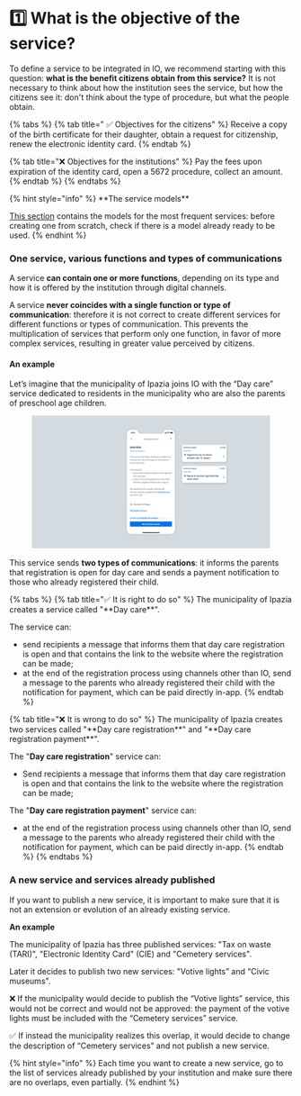 # 1️⃣ What is the objective of the service?

To define a service to be integrated in IO, we recommend starting with this question: **what is the benefit citizens obtain from this service?** It is not necessary to think about how the institution sees the service, but how the citizens see it: don't think about the type of procedure, but what the people obtain.

{% tabs %}
{% tab title=" ✅ Objectives for the citizens" %}
Receive a copy of the birth certificate for their daughter, obtain a request for citizenship, renew the electronic identity card.
{% endtab %}

{% tab title="❌ Objectives for the institutions" %}
Pay the fees upon expiration of the identity card, open a 5672 procedure, collect an amount.
{% endtab %}
{% endtabs %}

{% hint style="info" %}
\*\*The service models\*\*

[This section](https://github.com/pagopa/devportal-docs/blob/docs/from-gitbook/docs/MU2KpdcNBNLyeD4kR4n2/catalog-of-services-and-models/the-most-frequent-service-models.md) contains the models for the most frequent services: before creating one from scratch, check if there is a model already ready to be used.
{% endhint %}

### One service, various functions and types of communications

A service **can contain one or more functions**, depending on its type and how it is offered by the institution through digital channels.

A service **never coincides with a single function or type of communication**: therefore it is not correct to create different services for different functions or types of communication. This prevents the multiplication of services that perform only one function, in favor of more complex services, resulting in greater value perceived by citizens.

#### An example

Let’s imagine that the municipality of Ipazia joins IO with the “Day care” service dedicated to residents in the municipality who are also the parents of preschool age children.

<figure><img src="../../.gitbook/assets/B0vv (1).png" alt=""><figcaption></figcaption></figure>

This service sends **two types of communications**: it informs the parents that registration is open for day care and sends a payment notification to those who already registered their child.

{% tabs %}
{% tab title="✅ It is right to do so" %}
The municipality of Ipazia creates a service called "\*\*Day care\*\*".

The service can:

* send recipients a message that informs them that day care registration is open and that contains the link to the website where the registration can be made;
* at the end of the registration process using channels other than IO, send a message to the parents who already registered their child with the notification for payment, which can be paid directly in-app.
{% endtab %}

{% tab title="❌ It is wrong to do so" %}
The municipality of Ipazia creates two services called "\*\*Day care registration\*\*" and "\*\*Day care registration payment\*\*".

The "**Day care registration**" service can:

* Send recipients a message that informs them that day care registration is open and that contains the link to the website where the registration can be made;

The "**Day care registration payment**" service can:

* at the end of the registration process using channels other than IO, send a message to the parents who already registered their child with the notification for payment, which can be paid directly in-app.
{% endtab %}
{% endtabs %}

### A new service and services already published

If you want to publish a new service, it is important to make sure that it is not an extension or evolution of an already existing service.

**An example**

The municipality of Ipazia has three published services: "Tax on waste (TARI)", "Electronic Identity Card" (CIE) and "Cemetery services".

Later it decides to publish two new services: "Votive lights” and “Civic museums".

❌ If the municipality would decide to publish the “Votive lights” service, this would not be correct and would not be approved: the payment of the votive lights must be included with the “Cemetery services” service.

✅ If instead the municipality realizes this overlap, it would decide to change the description of “Cemetery services” and not publish a new service.

{% hint style="info" %}
Each time you want to create a new service, go to the list of services already published by your institution and make sure there are no overlaps, even partially.
{% endhint %}
